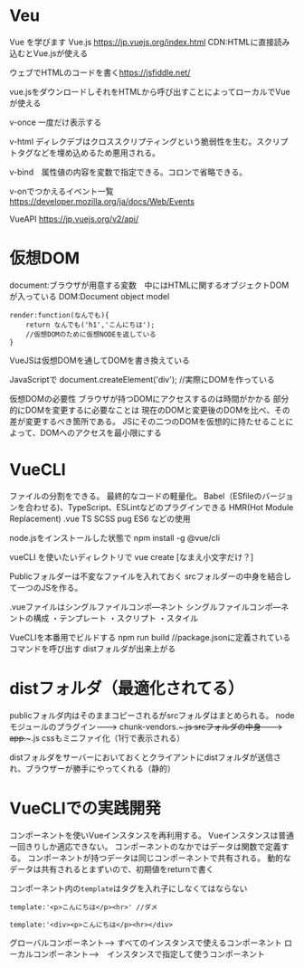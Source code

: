 # Veu
Vue を学びます
Vue.js <https://jp.vuejs.org/index.html>
CDN:HTMLに直接読み込むとVue.jsが使える

ウェブでHTMLのコードを書く<https://jsfiddle.net/>

vue.jsをダウンロードしそれをHTMLから呼び出すことによってローカルでVueが使える

v-once 一度だけ表示する

v-html ディレクデブはクロススクリプティングという脆弱性を生む。スクリプトタグなどを埋め込めるため悪用される。

v-bind　属性値の内容を変数で指定できる。コロンで省略できる。

v-onでつかえるイベント一覧
<https://developer.mozilla.org/ja/docs/Web/Events>

VueAPI
<https://jp.vuejs.org/v2/api/>

# 仮想DOM

document:ブラウザが用意する変数　中にはHTMLに関するオブジェクトDOMが入っている
DOM:Document object model 
```
render:function(なんでも){
    return なんでも('h1','こんにちは');
    //仮想DOMのために仮想NODEを返している
}
```
VueJSは仮想DOMを通してDOMを書き換えている

JavaScriptで
document.createElement('div');
//実際にDOMを作っている

仮想DOMの必要性
ブラウザが持つDOMにアクセスするのは時間がかかる
部分的にDOMを変更するに必要なことは
現在のDOMと変更後のDOMを比べ、その差が変更するべき箇所である。
JSにその二つのDOMを仮想的に持たせることによって、DOMへのアクセスを最小限にする

# VueCLI
ファイルの分割をできる。
最終的なコードの軽量化。
Babel（ESfileのバージョンを合わせる)、TypeScript、ESLintなどのプラグインできる
HMR(Hot Module Replacement)
 .vue TS SCSS pug ES6 などの使用

 node.jsをインストールした状態で
 npm install -g @vue/cli

 vueCLI を使いたいディレクトリで
 vue create [なまえ小文字だけ？]

Publicフォルダーは不変なファイルを入れておく
 srcフォルダーの中身を結合して一つのJSを作る。
 
 .vueファイルはシングルファイルコンポ―ネント
シングルファイルコンポ―ネントの構成
・テンプレート
・スクリプト
・スタイル

VueCLIを本番用でビルドする
npm run build //package.jsonに定義されているコマンドを呼び出す
distフォルダが出来上がる

# distフォルダ（最適化されてる）
publicフォルダ内はそのままコピーされるがsrcフォルダはまとめられる。
nodeモジュールのプラグイン---> chunk-vendors.~~~.js
srcフォルダの中身---> app.~~~.js
cssもミニファイ化（1行で表示される）

distフォルダをサーバーにおいておくとクライアントにdistフォルダが送信され、ブラウザーが勝手にやってくれる（静的）

# VueCLIでの実践開発
コンポーネントを使いVueインスタンスを再利用する。
Vueインスタンスは普通一回きりしか適応できない。
コンポーネントのなかではデータは関数で定義する。
コンポーネントが持つデータは同じコンポーネントで共有される。
動的なデータは共有されるとまずいので、初期値をreturnで書く

コンポーネント内の`template`はタグを入れ子にしなくてはならない
~~~
template:'<p>こんにちは</p><hr>' //ダメ

template:'<div><p>こんにちは</p><hr></div>
~~~

グローバルコンポーネント--> すべてのインスタンスで使えるコンポーネント
ローカルコンポーネント-->　インスタンスで指定して使うコンポーネント